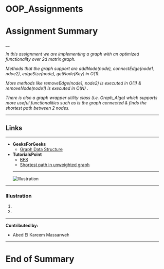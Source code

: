 # OOP_Assignments
#   Assignment Summary 

__

_In this assignment we are implementing a graph with an optimized functionality over 2d matrix graph._

_Methods that the graph support are addNode(node), connectEdge(node1, ndoe2), edgeSize(node), getNode(Key) in O(1)._

_More methods like removeEdge(node1, node2) is executed in O(1) & removeNode(node1) is executed in O(N) ._

_There is also a graph wrapper utility class (i.e. Graph_Algo) which supports more useful functionalities such as is the graph connected & finds the shortest path between 2 nodes._

___
## Links
---
* **GeeksForGeeks**
  * [Graph Data Structure](https://www.geeksforgeeks.org/graph-data-structure-and-algorithms/)
* **TutorialsPoint**
    * [BFS](https://www.geeksforgeeks.org/best-first-search-informed-search/)
    * [Shortest path in unweighted graph](https://www.geeksforgeeks.org/shortest-path-unweighted-graph/?ref=rp)
  ---
  <!--Images-->
  ![Illustration](https://adatis.co.uk/wp-content/uploads/Black-n-White.png)
___
### Illustration
1.

2.

---
**Contributed by:**
* Abed El Kareem Massarweh
---

# End of Summary
